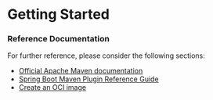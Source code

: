 # Getting Started

### Reference Documentation
For further reference, please consider the following sections:

* [Official Apache Maven documentation](https://maven.apache.org/guides/index.html)
* [Spring Boot Maven Plugin Reference Guide](https://docs.spring.io/spring-boot/docs/3.0.0-M4/maven-plugin/reference/html/)
* [Create an OCI image](https://docs.spring.io/spring-boot/docs/3.0.0-M4/maven-plugin/reference/html/#build-image)